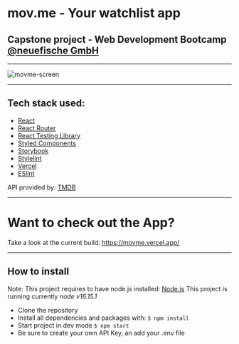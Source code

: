 # mov.me - Your watchlist app

## Capstone project - Web Development Bootcamp [@neuefische GmbH](https://www.neuefische.de)

---

![movme-screen](https://user-images.githubusercontent.com/74057596/180635521-0d40f1e5-43d3-441c-b48c-24a1601a9326.jpg)

---

## Tech stack used:

- [React](https://reactjs.org/)
- [React Router](https://reactrouter.com/le)
- [React Testing Library](https://testing-library.com/)
- [Styled Components](https://www.styled-components.com/)
- [Storybook](https://storybook.js.org/)
- [Stylelint](https://stylelint.io/)
- [Vercel](https://vercel.com/)
- [ESlint](https://eslint.org/)


API provided by: [TMDB](https://www.themoviedb.org/)

---

# Want to check out the App?

Take a look at the current build: https://movme.vercel.app/

---

## How to install

Note: This project requires to have node.js installed: [Node.js](https://nodejs.org/en/)
This project is running currently _node v16.15.1_

- Clone the repository
- Install all dependencies and packages with: `$ npm install`
- Start project in dev mode `$ npm start`
- Be sure to create your own API Key, an add your .env file
